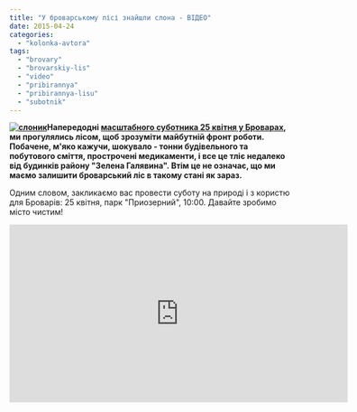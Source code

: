 ```yaml
---
title: "У броварському лісі знайшли слона - ВІДЕО"
date: 2015-04-24
categories: 
  - "kolonka-avtora"
tags: 
  - "brovary"
  - "brovarskiy-lis"
  - "video"
  - "pribirannya"
  - "pribirannya-lisu"
  - "subotnik"
---
```


**[![слоник](https://mpz.brovary.org/wp-content/uploads/2015/04/slonik.jpg)](https://mpz.brovary.org/wp-content/uploads/2015/04/slonik.jpg)Напередодні [масштабного суботника 25 квітня у Броварах](https://mpz.brovary.org/aktivisti-spilno-zaplanuvali-generalne-pribirannya-brovarskogo-lisu-na-25-kvitnya/), ми прогулялись лісом, щоб зрозуміти майбутній фронт роботи. Побачене, м'яко кажучи, шокувало - тонни будівельного та побутового сміття, прострочені медикаменти, і все це тліє недалеко від будинків району "Зелена Галявина". Втім це не означає, що ми маємо залишити броварський ліс в такому стані як зараз.**

Одним словом, закликаємо вас провести суботу на природі і з користю для Броварів: 25 квітня, парк "Приозерний", 10:00. Давайте зробимо місто чистим!

<iframe src="https://www.youtube.com/embed/9c9VQ1IO8I4" width="600" height="315" frameborder="0" allowfullscreen="allowfullscreen"></iframe>
